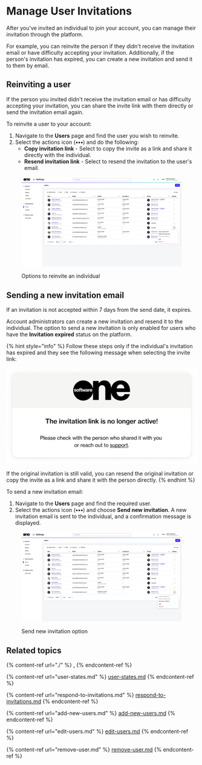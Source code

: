 # Manage User Invitations

After you've invited an individual to join your account, you can manage their invitation through the platform.&#x20;

For example, you can reinvite the person if they didn't receive the invitation email or have difficulty accepting your invitation. Additionally, if the person's invitation has expired, you can create a new invitation and send it to them by email.

## Reinviting a user

If the person you invited didn't receive the invitation email or has difficulty accepting your invitation, you can share the invite link with them directly or send the invitation email again.

To reinvite a user to your account:

1. Navigate to the **Users** page and find the user you wish to reinvite.
2. Select the actions icon (**•••**) and do the following:
   * **Copy invitation link** - Select to copy the invite as a link and share it directly with the individual.&#x20;
   * **Resend invitation link** - Select to resend the invitation to the user's email.

<figure><img src="../../../.gitbook/assets/image (1006).png" alt=""><figcaption><p>Options to reinvite an individual</p></figcaption></figure>

## Sending a new invitation email

If an invitation is not accepted within 7 days from the send date, it expires.&#x20;

Account administrators can create a new invitation and resend it to the individual. The option to send a new invitation is only enabled for users who have the **Invitation expired** status on the platform.

{% hint style="info" %}
Follow these steps only if the individual's invitation has expired and they see the following message when selecting the invite link:&#x20;

![](<../../../.gitbook/assets/image (915).png>)

If the original invitation is still valid, you can resend the original invitation or copy the invite as a link and share it with the person directly.
{% endhint %}

To send a new invitation email:

1. Navigate to the **Users** page and find the required user.
2. Select the actions icon (**•••**) and choose **Send new invitation**. A new invitation email is sent to the individual, and a confirmation message is displayed.

<figure><img src="../../../.gitbook/assets/image (1007).png" alt=""><figcaption><p>Send new invitation option</p></figcaption></figure>

## Related topics

{% content-ref url="./" %}
[.](./)
{% endcontent-ref %}

{% content-ref url="user-states.md" %}
[user-states.md](user-states.md)
{% endcontent-ref %}

{% content-ref url="respond-to-invitations.md" %}
[respond-to-invitations.md](respond-to-invitations.md)
{% endcontent-ref %}

{% content-ref url="add-new-users.md" %}
[add-new-users.md](add-new-users.md)
{% endcontent-ref %}

{% content-ref url="edit-users.md" %}
[edit-users.md](edit-users.md)
{% endcontent-ref %}

{% content-ref url="remove-user.md" %}
[remove-user.md](remove-user.md)
{% endcontent-ref %}
